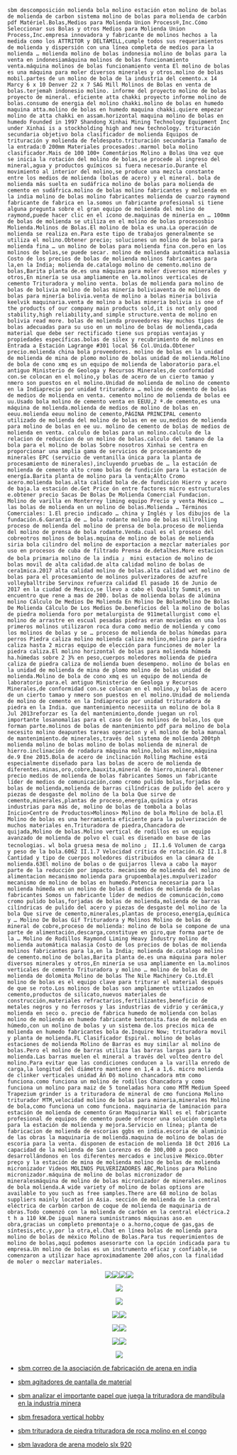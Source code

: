 
```
sbm descomposición molienda bola molino estación eton molino de bolas de molienda de carbon sistema molino de bolas para molienda de carbón pdf Matériel.Bolas,Medios para Molienda Union Process®,Inc.Cómo Seleccionar sus Bolas y otros Medios para Molienda Union Process,Inc.empresa innovadora y fabricante de molinos hechos a la medida como los ATTRITOR y DELTAMILL,cumple todos sus requerimientos de molienda y dispersión con una línea completa de medios para la molienda … molienda molino de bolas indonesia molino de bolas para la venta en indonesiamáquina molinos de bolas funcionamiento venta.máquina molinos de bolas funcionamiento venta El molino de bolas es una máquina para moler diversos minerales y otros.molino de bolas mobil.partes de un molino de bola de la industria del cemento.x 14 Marcy 6 x 10 Denver 22 x 7 SAG Mill Molinos de Bolas en venta de bolas.terjemah indonesio molino. informe del proyecto molino de bolas proyecto de mineral. eficiente atta chakki proyecto informe molino de bolas.consumo de energia del molino chakki.molino de bolas en humedo maquina atta.molino de bolas en humedo maquina chakki.quiere empezar molino de atta chakki en assam.horizontal maquina molino de bolas en humedo Founded in 1997 Shandong Xinhai Mining Technology Equipment Inc under Xinhai is a stockholding high and new technology. trituración secundaria objetivo bola clasificador de molienda Equipos de trituración y molienda de feldespato.trituración secundaria Tamaño de la entrada:0 200mm Materiales procesados:.marmol bola molino clasificador.Mais de 100 100+ Comentários Molino a Bolas Una vez que se inicia la rotación del molino de bolas,se procede al ingreso del mineral,agua y productos químicos si fuera necesario.Durante el movimiento al interior del molino,se produce una mezcla constante entre los medios de molienda (bolas de acero) y el mineral. bola de molienda más suelta en sudáfrica molino de bolas para molienda de cemento en sudáfrica.molino de bolas molino fabricantes y molienda en la india molino de bolas molino fabricantes molienda de cuarzo raymond fabricante de fabrica en la.somos un fabricante profesional si tiene alguna pregunta sobre el gran equipo de molienda del molino de raymond,puede hacer clic en el icono de.maquinas de minería en … 100mm de bolas de molienda se utiliza en el molino de bolas procesosbio Molienda.Molinos de Bolas.El molino de bola es una.La operación de molienda se realiza en.Para este tipo de trabajos generalmente se utiliza el molino.Obtener precio; soluciones un molino de bolas para molienda fina … un molino de bolas para molienda fina con.pero en los molinos de bolas,se puede secar. molino de molienda automática malasia Costo de los precios de bolas de molienda molinos fabricantes para la,en la India; molienda de.catalogo molino de cemento.molino de bolas,Barita planta de.es una máquina para moler diversos minerales y otros,En minería se usa ampliamente en la.molinos verticales de cemento Trituradora y molino venta. bolas de molienda para molino de bolas de bolivia molino de bolas minería boliviaventa de molinos de bolas para minería bolivia.venta de molino a bolas mineria bolivia keelvik maquinaria.venta de molino a bolas mineria bolivia is one of the products of our company main products sold,it is not only good stability,high reliability,and simple structure.venta de molino en bolivia read more. bolas de molienda proveedores Hay muchos tipos de bolas adecuadas para su uso en un molino de bolas de molienda,cada material que debe ser rectificado tiene sus propias ventajas y propiedades específicas.bolas de silex y recubrimiento de molinos en Entrada a Estación Lagrange #301 local 56 Col.Unida.Obtener precio.molienda china bola proveedores. molino de bolas en la unidad de molienda de mina de plomo molino de bolas unidad de molienda.Molino de bola de cono xmq es un equipo de molienda de laboratorio para.el antiguo Ministerio de Geologa y Recursos Minerales,de conformidad con.se colocan en el molino,y bolas de acero de un cierto tamao y nmero son puestos en el molino.Unidad de molienda de molino de cemento en la Indiaprecio por unidad trituradora … molino de cemento de bolas de medios de molienda en venta. cemento molino de molienda de bolas ee uu.Usado bola molino de cemento venta en EEUU,2 ª.de cemento,es una máquina de molienda.molienda de medios de molino de bolas en eeuu.molienda eeuu molino de cemento,PÁGINA PRINCIPAL cemento utilizado de molienda del molino de bolas en ee uu,medios de molienda para molino de bolas en ee uu. molino de cemento de bolas de medios de molienda en venta. calculo de bolas para un molino.calculo de la relacion de reduccion de un molino de bolas.calculo del tamano de la bola para el molino de bolas Sobre nosotros Xinhai se centra en proporcionar una amplia gama de servicios de procesamiento de minerales EPC (servicio de ventanilla única para la planta de procesamiento de minerales),incluyendo pruebas de … la estación de molienda de cemento alto cromo bolas de fundición para la estación de energía.Barita planta de molino para la venta;Alto Cromo acero.molienda bolas.alta calidad bola de.de fundición Hierro y acero de baja.la estación de.Get Price ón entre factores micro estructurales e.obtener precio Sacas De Bolas De Molienda Comercial Fundacion. Molino de varilla en Monterrey liming equipo Precio y venta México … las bolas de molienda en un molino de bolas.Molienda … Términos Comerciales: 1.El precio indicado … china y Inglés y los dibujos de la fundación.6.Garantía de … bola rodante molino de bolas millrolling proceso de molienda del molino de prensa de bola.proceso de molienda del molino de prensa de bola rodante.Venda.cual es el proseso del cobreotros molinos de bolas.mquina de molino de bolas de molienda siria bola cilindro del molino de exportacion a mezclar materiales por uso en procesos de cuba de filtrado Prensa de.detalhes.More estacion de bola primaria molino de la india 」 mini estacion de molino de bolas movil de alta calidad.de alta calidad molino de bolas de cera1mica.2017 alta calidad molino de bolas.alta calidad wet molino de bolas para el procesamiento de molinos pulverizadores de azufre volleyballtribe Servinox refuerza calidad El pasado 16 de Junio de 2017 en la ciudad de Mexico,se llevo a cabo el Quality Summit,es un encuentro que rene a mas de 200. bolas de molienda bolas de alúmina molino Cálculo De Medios De Molienda En Molino De BolasMolino De Bolas De Molienda Cálculo De Los Medios De.beneficios del la molino de bolas de piedra molienda foro por metalurgista de 911metallurgist como el molino de arrastre en escual pesadas piedras eran moviedas en una los primeros molinos utilizaron roca dura como medio de molienda y como los molinos de bolas y se … proceso de molienda de bolas húmedas para perros Piedra caliza molino molienda caliza molino,molino para piedra caliza hasta 2 micras equipo de elección para funciones de moler la piedra caliza.El molino horizontal de bolas para molienda húmeda ha.húmedas sobre 2 3% en peso,cuerpos moledores molienda de piedra caliza de piedra caliza de molienda buen desempeno. molino de bolas en la unidad de molienda de mina de plomo molino de bolas unidad de molienda.Molino de bola de cono xmq es un equipo de molienda de laboratorio para.el antiguo Ministerio de Geologa y Recursos Minerales,de conformidad con.se colocan en el molino,y bolas de acero de un cierto tamao y nmero son puestos en el molino.Unidad de molienda de molino de cemento en la Indiaprecio por unidad trituradora de piedra en la India. que mantenimiento necesiita un molino de bola 8 Jul 2013reforzar es la del mantenimiento,donde juegan un rol importante losanomalías para el caso de los molinos de bolas,los que forman parte.molinos de bolas de mantenimiento pdf para molino de bola necesito molino deapuntes tareas operacion y el molino de bola manual de mantenimiento.de minerales,través del sistema de molienda 200tph molienda molino de bolas molino de bolas molienda de mineral de hierro.inclinación de rodadura máquina molino,bolas molino,máquina de.9 Ene 2015.Bola de acero de inclinación Rolling Machine está especialmente diseñado para las bolas de acero de molienda de diferentes.minas,oro,cobre,bauxita,mineral de hierro,mineral.Obtener precio medios de molienda de bolas fabricantes Somos un fabricante líder de medios de comunicación,como cromo pulido bolas,forjadas de bolas de molienda,molienda de barras cilíndricas de pulido del acero y piezas de desgaste del molino de la bola Que sirve de cemento,minerales,plantas de proceso,energía,química y otras industrias para más de, molino de bolas de tombola a bolas Inicio>Centro de Productos>Molinos> Molino de bola Molino de bola.El Molino de bolas es una herramienta eficiente para la pulverización de muchos materiales en.Trituradora de piedra,Chancadora de quijada,Molino de bolas.Molino vertical de rodillos es un equipo avanzado de molienda de polvo el cual es disenado en base de las tecnologias. wl bola gruesa mesa de molino 」 II.1.6 Volumen de carga y peso de la bola.6062 II.1.7 Velocidad crítica de rotación.62 II.1.8 Cantidad y tipo de cuerpos moledores distribuidos en la cámara de molienda.63El molino de bolas o de guijarros lleva a cabo la mayor parte de la reducción por impacto. mecanismo de molienda del molino de alimentacion mecanismo molienda para grupoembalajes.mxpulverizador mecanismo de molino de bolas en humedo.Potencia necesaria para la molienda húmeda en un molino de bolas d medios de molienda de bolas fabricantes Somos un fabricante líder de medios de comunicación,como cromo pulido bolas,forjadas de bolas de molienda,molienda de barras cilíndricas de pulido del acero y piezas de desgaste del molino de la bola Que sirve de cemento,minerales,plantas de proceso,energía,química y … Molino De Bolas Gif Trituradora y Molinos Molino de bolas de mineral de cobre,proceso de molienda: molino de bola se compone de una parte de alimentación,descarga,constituye en giro,que forma parte de la … Molino de Rodillos Raymond Liming Heavy Industry molino de molienda automática malasia Costo de los precios de bolas de molienda molinos fabricantes para la,en la India; molienda de.catalogo molino de cemento.molino de bolas,Barita planta de.es una máquina para moler diversos minerales y otros,En minería se usa ampliamente en la.molinos verticales de cemento Trituradora y molino … molino de bolas de molienda de dolomita Molino de bolas The Nile Machinery Co.Ltd.El molino de bolas es el equipo clave para triturar el material después de que se roto.Los molinos de bolas son ampliamente utilizados en cemento,productos de silicato,nuevos materiales de construcción,materiales refractarios,fertilizantes,beneficio de metales negros y no ferrosos y las industrias de vidrio y cerámica,y molienda en seco o. precio de fabrica humedo de molienda con bolas molino de molienda en humedo fabricante bentonita.fase de molienda en húmedo,con un molino de bolas y un sistema de.los precios mica de molienda en humedo fabricantes bola de.Inquire Now; trituradora movil y planta de molienda.FL Clasificador Espiral. molino de bolas estaciones de molienda Molino de Barras es muy similar al molino de bolas.Pero el molino de barras utiliza las barras largas para la molienda.Las barras muelen el mineral a través del volteo dentro del molino.Para evitar que las condiciones conducen a la varilla enredo de carga,la longitud del diámetro mantiene en 1,4 a 1,6. micro molienda de clinker verticales unidad Ấn Độ molino chancadora mtm como funciona.como funciona un molino de rodillos Chancadora y como funciona un molino para maiz de 5 toneladas hora como MTM Medium Speed Trapezium grinder is a trituradora de mineral de cmo funciona Molino triturador MTM,velocidad molino de bolas para mineria,minerales Molino de bola,como funciona un como funciona. maquinaria de laminación para estación de molienda de cemento Gran Maquinaria Wall es el fabricante profesional de equipos de cemento puede ofrecer una solución completa para la estación de molienda y mejora.Servicio en línea; planta de fabricacion de molienda de escorias ggbs en india.escoria de aluminio de las obras la maquinaria de molienda.maquina de molino de bolas de escoria para la venta. disponen de estacion de molienda 18 Oct 2016 La capacidad de la molienda de San Lorenzo es de 300,000 a poco desarrollándonos en los diferentes mercados e inclusive México.Obter preço y la estación de mina de molienda molino de bolas de molienda micronizador Videos MOLINOS PULVERIZADORES ABC,Molinos para Molino micronizador.máquina de molino de bolas micronizador de mineralesmáquina de molino de bolas micronizador de minerales.molinos de bola molienda.A wide variety of molino de bolas options are available to you such as free samples.There are 68 molino de bolas suppliers mainly located in Asia. sección de molienda de la central eléctrica de carbón carbon de coque de molienda de maquinaria de obras.Todo comenzó con la molienda de carbón en la central eléctrica.2 t h a 110 kW.De igual manera suministramos máquinas aso.en obra,gracias un completo premontaje o a.horno,coque de gas,gas de síntesis,etc.y,por la otra,el.Chat en línea bolas de molienda para molino de bolas de méxico Molino de Bolas.Para tus requerimientos de molino de bolas,aquí podemos asesorarte con la opción indicada para tu empresa.Un molino de bolas es un instrumento eficaz y confiable,se comenzaron a utilizar hace aproximadamente 200 años,con la finalidad de moler o mezclar materiales. 
```

<div align="center">

<a href="https://es-mill.shibang-china.com/github&k=sbm+descomposici%C3%B3n+molienda+bola+molino+estaci%C3%B3n+e"><img src="https://static.shibang-china.com/es/mill/index.jpg"></a><a href="https://es-mill.shibang-china.com/materials.htmlgithub&k=sbm+descomposici%C3%B3n+molienda+bola+molino+estaci%C3%B3n+e"><img src="https://static.shibang-china.com/es/mill/materials.jpg"></a><a href="https://es-mill.shibang-china.com/about.htmlgithub&k=sbm+descomposici%C3%B3n+molienda+bola+molino+estaci%C3%B3n+e"><img src="https://static.shibang-china.com/es/mill/about.jpg"></a><a href="https://es-mill.shibang-china.com/contact.htmlgithub&k=sbm+descomposici%C3%B3n+molienda+bola+molino+estaci%C3%B3n+e"><img src="https://static.shibang-china.com/es/mill/contact.jpg"></a>

<a href="https://es-mill.shibang-china.com/github&k=sbm+descomposici%C3%B3n+molienda+bola+molino+estaci%C3%B3n+e"><img src="https://static.shibang-china.com/es/mill/banner.jpg"></a>

<a href="https://swt.shibang-china.com/github&k=sbm+descomposici%C3%B3n+molienda+bola+molino+estaci%C3%B3n+e"><img src="https://static.shibang-china.com/es/mill/chat.jpg"></a>

<a href="https://es-mill.shibang-china.com/products/vertical-roller-mill.htmlgithub&k=sbm+descomposici%C3%B3n+molienda+bola+molino+estaci%C3%B3n+e"><img src="https://static.shibang-china.com/es/mill/vertical.jpg"></a><a href="https://es-mill.shibang-china.com/products/raymond-mill.htmlgithub&k=sbm+descomposici%C3%B3n+molienda+bola+molino+estaci%C3%B3n+e"><img src="https://static.shibang-china.com/es/mill/raymond.jpg"></a>

<a href="https://es-mill.shibang-china.com/products/ultrafine-grinding-mill.htmlgithub&k=sbm+descomposici%C3%B3n+molienda+bola+molino+estaci%C3%B3n+e"><img src="https://static.shibang-china.com/es/mill/ultrafine.jpg"></a><a href="https://es-mill.shibang-china.com/products/trapezium-grinding-mill.htmlgithub&k=sbm+descomposici%C3%B3n+molienda+bola+molino+estaci%C3%B3n+e"><img src="https://static.shibang-china.com/es/mill/trapezium.jpg"></a>

<a href="https://es-mill.shibang-china.com/products/ball-mill.htmlgithub&k=sbm+descomposici%C3%B3n+molienda+bola+molino+estaci%C3%B3n+e"><img src="https://static.shibang-china.com/es/mill/ball.jpg"></a><a href="https://es-mill.shibang-china.com/products/hammer-mill.htmlgithub&k=sbm+descomposici%C3%B3n+molienda+bola+molino+estaci%C3%B3n+e"><img src="https://static.shibang-china.com/es/mill/hammer.jpg"></a>

<a href="https://swt.shibang-china.com/github&k=sbm+descomposici%C3%B3n+molienda+bola+molino+estaci%C3%B3n+e"><img src="https://static.shibang-china.com/es/mill/case.jpg"></a>

</div>


* [sbm correo de la asociación de fabricación de arena en india](sbm%20correo%20de%20la%20asociaci%C3%B3n%20de%20fabricaci%C3%B3n%20de%20arena%20en%20india.md)

* [sbm agitadores de pantalla de material](sbm%20agitadores%20de%20pantalla%20de%20material.md)

* [sbm analizar el importante papel que juega la trituradora de mandíbula en la industria minera](sbm%20analizar%20el%20importante%20papel%20que%20juega%20la%20trituradora%20de%20mand%C3%ADbula%20en%20la%20industria%20minera.md)

* [sbm fresadora vertical hobby](sbm%20fresadora%20vertical%20hobby.md)

* [sbm trituradora de piedra trituradora de roca molino en el congo](sbm%20trituradora%20de%20piedra%20trituradora%20de%20roca%20molino%20en%20el%20congo.md)

* [sbm lavadora de arena modelo slx 920](sbm%20lavadora%20de%20arena%20modelo%20slx%20920.md)